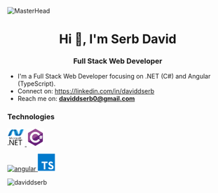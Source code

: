 ![MasterHead](https://trisya.com/myimg/child/Website%20Design.gif)
<h1 align="center">Hi 👋, I'm Serb David</h1>
<h3 align="center">Full Stack Web Developer</h3>

- I'm a Full Stack Web Developer focusing on .NET (C#) and Angular (TypeScript).
- Connect on: https://linkedin.com/in/daviddserb
- Reach me on: **daviddserb0@gmail.com**

<h3 align="left">Technologies</h3>
<p align="left">
  <a href="https://dotnet.microsoft.com/" target="_blank"> <img src="https://raw.githubusercontent.com/devicons/devicon/master/icons/dot-net/dot-net-original-wordmark.svg" alt="dotnet" width="40" height="40"/> </a>
  <a href="https://learn.microsoft.com/en-us/dotnet/csharp/" target="_blank"> <img src="https://raw.githubusercontent.com/devicons/devicon/master/icons/csharp/csharp-original.svg" alt="csharp" width="40" height="40"/> </a>
  
  <a href="https://angular.io" target="_blank"> <img src="https://angular.io/assets/images/logos/angular/angular.svg" alt="angular" width="40" height="40"/> </a>
  <a href="https://www.typescriptlang.org/" target="_blank"> <img src="https://raw.githubusercontent.com/devicons/devicon/master/icons/typescript/typescript-original.svg" alt="typescript" width="40" height="40"/> </a>
</p>

<p><img align="left" src="https://github-readme-stats.vercel.app/api/top-langs?username=daviddserb&show_icons=true&locale=en&layout=compact" alt="daviddserb" /></p>
